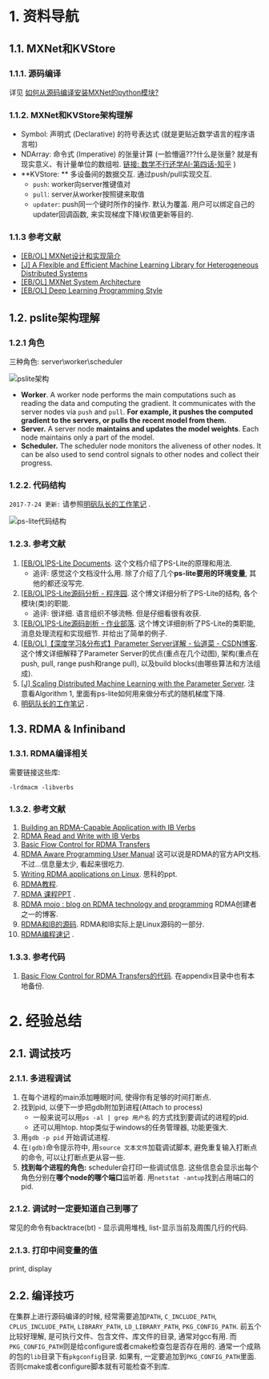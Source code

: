 # 1. 资料导航

## 1.1. MXNet和KVStore

### 1.1.1. 源码编译

详见 [如何从源码编译安装MXNet的python模块?](Build_MXNet_from_source.md)

### 1.1.2. MXNet和KVStore架构理解

* Symbol: 声明式 (Declarative) 的符号表达式 (就是更贴近数学语言的程序语言啦)
* NDArray: 命令式 (Imperative) 的张量计算 (一脸懵逼???什么是张量? 就是有现实意义、有计量单位的数组啦. [链接: 数学不行还学AI-第四话-知乎](https://zhuanlan.zhihu.com/p/25268020) )
* **KVStore: ** 多设备间的数据交互. 通过push/pull实现交互.
  * `push`: worker向server推键值对
  * `pull`: server从worker按照键来取值
  * `updater`: push同一个键时所作的操作. 默认为覆盖. 用户可以绑定自己的updater回调函数, 来实现梯度下降\权值更新等目的.

### 1.1.3 参考文献

* [[EB/OL] MXNet设计和实现简介](https://github.com/dmlc/mxnet/issues/797)
* [[J] A Flexible and Efficient Machine Learning Library for Heterogeneous Distributed Systems](https://www.cs.cmu.edu/~muli/file/mxnet-learning-sys.pdf)
* [[EB/OL] MXNet System Architecture](http://mxnet.io/architecture/overview.html)
* [[EB/OL] Deep Learning Programming Style](http://mxnet.io/architecture/program_model.html)

## 1.2. pslite架构理解

### 1.2.1 角色

三种角色: server\worker\scheduler

![pslite架构](https://raw.githubusercontent.com/dmlc/dmlc.github.io/master/img/ps-arch.png)

- **Worker**. A worker node performs the main computations such as reading the data and computing the gradient. It communicates with the server nodes via `push` and `pull`. **For example, it pushes the computed gradient to the servers, or pulls the recent model from them.**
- **Server.** A server node **maintains and updates the model weights**. Each node maintains only a part of the model.
- **Scheduler.** The scheduler node monitors the aliveness of other nodes. It can be also used to send control signals to other nodes and collect their progress.

### 1.2.2. 代码结构

`2017-7-24 更新:` 请参照[明矾队长的工作笔记](http://222.195.93.137/gitlab/lmf/grpc_rdma/blob/master/%E5%B7%A5%E4%BD%9C%E8%AE%B0%E5%BD%95.docx) .

![ps-lite代码结构](http://img.voidcn.com/vcimg/000/006/461/913_c87_27e.svg)

### 1.2.3. 参考文献

1. [[EB/OL]PS-Lite Documents](http://ps-lite.readthedocs.io/en/latest/). 这个文档介绍了PS-Lite的原理和用法.
   * 追评: 感觉这个文档没什么用. 除了介绍了几个**ps-lite要用的环境变量**, 其他的都还没写完.
2. [[EB/OL]PS-Lite源码分析 - 程序园](http://www.voidcn.com/blog/kangroger/article/p-6643933.html). 这个博文详细分析了PS-Lite的结构, 各个模块(类)的职能.
   * 追评: 很详细. 语言组织不够流畅. 但是仔细看很有收获.
3. [[EB/OL]PS-Lite源码剖析 - 作业部落](https://www.zybuluo.com/Dounm/note/529299). 这个博文详细剖析了PS-Lite的类职能, 消息处理流程和实现细节. 并给出了简单的例子.
4. [[EB/OL]【深度学习&分布式】Parameter Server详解 - 仙道菜 - CSDN博客](http://blog.csdn.net/cyh_24/article/details/50545780). 这个博文详细解释了Parameter Server的优点(重点在几个动图), 架构(重点在push, pull, range push和range pull), 以及build blocks(由哪些算法和方法组成).
5. [[J] Scaling Distributed Machine Learning with the Parameter Server](https://www.cs.cmu.edu/~muli/file/parameter_server_osdi14.pdf). 注意看Algorithm 1, 里面有ps-lite如何用来做分布式的随机梯度下降.
6. [明矾队长的工作笔记](http://222.195.93.137/gitlab/lmf/grpc_rdma/blob/master/%E5%B7%A5%E4%BD%9C%E8%AE%B0%E5%BD%95.docx) .

## 1.3. RDMA & Infiniband

### 1.3.1. RDMA编译相关

需要链接这些库:

```
-lrdmacm -libverbs
```

### 1.3.2. 参考文献

1. [Building an RDMA-Capable Application with IB Verbs](http://www.hpcadvisorycouncil.com/pdf/building-an-rdma-capable-application-with-ib-verbs.pdf)
2. [RDMA Read and Write with IB Verbs](http://www.hpcadvisorycouncil.com/pdf/rdma-read-and-write-with-ib-verbs.pdf)
3. [Basic Flow Control for RDMA Transfers](http://www.hpcadvisorycouncil.com/pdf/vendor_content/basic-flow-control-for-rdma-transfers.pdf)
4. [RDMA Aware Programming User Manual](http://www.mellanox.com/related-docs/prod_software/RDMA_Aware_Programming_user_manual.pdf) 这可以说是RDMA的官方API文档. 不过...信息量太少, 看起来很吃力.
5. [Writing RDMA applications on Linux](http://www.digitalvampire.org/rdma-tutorial-2007/slides.pdf). 思科的ppt. 
6. [RDMA教程](https://github.com/jcxue/RDMA-Tutorial). 
7. [RDMA 课程PPT](http://www.cs.unh.edu/~rdr/rdma-intro-module.ppt) .
8. [RDMA mojo : blog on RDMA technology and programming](http://www.rdmamojo.com/) RDMA创建者之一的博客. 
9. [RDMA和IB的源码](https://github.com/linux-rdma/rdma-core/). RDMA和IB实际上是Linux源码的一部分.
10. [RDMA编程速记](http://cn.windyland.me/2016/09/01/rdma-programming/) .

### 1.3.3. 参考代码

1. [Basic Flow Control for RDMA Transfers的代码](https://sites.google.com/a/bedeir.com/home/rdma-file-transfer.tar.gz). 在appendix目录中也有本地备份. 

# 2. 经验总结

## 2.1. 调试技巧

### 2.1.1. 多进程调试

1. 在每个进程的main添加睡眠时间, 使得你有足够的时间打断点.
2. 找到pid, 以便下一步把gdb附加到进程(Attach to process)
   * 一般来说可以用`ps -al | grep 用户名` 的方式找到要调试的进程的pid.
   * 还可以用htop. htop类似于windows的任务管理器, 功能更强大.
3. 用`gdb -p pid` 开始调试进程.
4. 在`(gdb)`命令提示符中, 用`source 文本文件`加载调试脚本, 避免重复输入打断点的命令, 可以让打断点更从容一些.
5. **找到每个进程的角色:** scheduler会打印一些调试信息. 这些信息会显示出每个角色分别在**哪个node的哪个端口**监听着. 用`netstat -antup`找到占用端口的pid.

### 2.1.2. 调试时一定要知道自己到哪了

常见的命令有backtrace(bt) - 显示调用堆栈, list-显示当前及周围几行的代码.

### 2.1.3. 打印中间变量的值

print, display

## 2.2. 编译技巧

在集群上进行源码编译的时候, 经常需要追加`PATH`, `C_INCLUDE_PATH`, `CPLUS_INCLUDE_PATH`, `LIBRARY_PATH`, `LD_LIBRARY_PATH`, `PKG_CONFIG_PATH`. 前五个比较好理解, 是可执行文件、包含文件、库文件的目录, 通常对gcc有用. 而`PKG_CONFIG_PATH`则是给configure或者cmake检查包是否存在用的. 通常一个成熟的包的`lib`目录下有`pkgconfig`目录. 如果有, 一定要追加到`PKG_CONFIG_PATH`里面. 否则cmake或者configure脚本就有可能检查不到库.